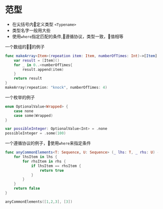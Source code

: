 # 范型
* 在尖括号内定义类型 `<Typename>`
* 类型名字一般用大些
* 使用`where`指定匹配的条件,遵循协议，类型一致，值相等

一个数组的的例子

```swift
func makeArray<Item>(repeation item: Item, numberOfTimes: Int)->[Item] {
    var result = [Item]()
    for _ in 0..<numberOfTimes{
        result.append(item)
    }
    return result
}
makeArray(repeation: "knock", numberOfTimes: 4)
```

一个枚举的例子
```swift
enum OptionalValue<Wrapped> {
    case none
    case some(Wrapped)
}

var possibleInteger: OptionalValue<Int> = .none
possibleInteger = .some(100)
```
一个遵循协议的例子，使用`where`来指定条件

```swift
func anyCommonElements<T: Sequence, U: Sequence> (_ lhs: T, _ rhs: U) -> Bool  where T.Element: Equatable, T.Element == U.Element{
    for lhsItem in lhs {
        for rhsItem in rhs {
            if lhsItem == rhsItem {
                return true
            }
        }
    }
    return false
}

anyCommonElements([1,2,3], [3])
```











